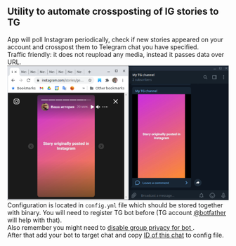 ##  Utility to automate crossposting of  IG stories to TG

App will poll Instagram periodically, check if new stories appeared on your account and crosspost them to Telegram chat you have specified.  
Traffic friendly: it does not reupload any media, instead it passes data over URL.  
![example](screenshot.png)  
Configuration is located in `config.yml` file which should be stored together with binary.
You will need to register TG bot before (TG account [@botfather](tg://resolve?domain=botfather) will help with that).  
Also remember you might need to [disable group privacy for bot ](https://stackoverflow.com/questions/50204633/allow-bot-to-access-telegram-group-messages "disable group privacy for bot ").  
After that add your bot to target chat and copy [ID of this chat](https://stackoverflow.com/questions/32423837/telegram-bot-how-to-get-a-group-chat-id "ID of this chat") to config file.


